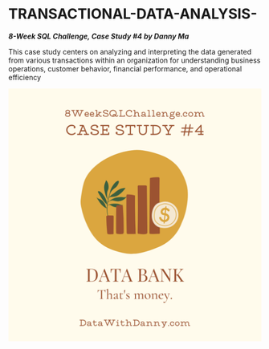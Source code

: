 # TRANSACTIONAL-DATA-ANALYSIS-

**_8-Week SQL Challenge, Case Study #4 by Danny Ma_**

This case study centers on analyzing and interpreting the data generated from various transactions within an organization for understanding business operations, customer behavior, financial performance, and operational efficiency

![](DataBank.png)
